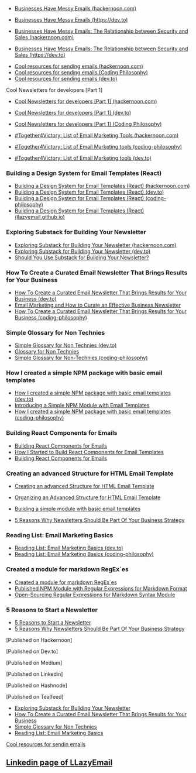 
* [Businesses Have Messy Emails (hackernoon.com)](https://hackernoon.com/businesses-have-messy-emails)
* [Businesses Have Messy Emails (https://dev.to)](https://dev.to/atherdon/businesses-have-messy-emails-p3h)

* [Businesses Have Messy Emails: The Relationship between Security and Sales (hackernoon.com)](https://hackernoon.com/businesses-have-messy-emails-the-relationship-between-security-and-sales)
* [Businesses Have Messy Emails: The Relationship between Security and Sales (https://dev.to)](https://dev.to/atherdon/businesses-have-messy-emails-the-relationship-between-security-and-sales-39p1)


- [Cool resources for sending emails (hackernoon.com)](https://hackernoon.com/cool-resources-for-sending-emails)
- [Cool resources for sending emails (Coding Philosophy)](https://coding-philosophy.hashnode.dev/cool-resources-for-sending-emails)
- [Cool resources for sending emails (dev.to)](https://dev.to/atherdon/cool-resources-for-sending-emails-3a9l)

Cool Newsletters for developers [Part 1]
- [Cool Newsletters for developers [Part 1] (hackernoon.com)](https://hackernoon.com/cool-newsletters-for-developers-part-1)
- [Cool Newsletters for developers [Part 1] (dev.to)](https://dev.to/atherdon/cool-newsletters-for-developers-part-1-4f93)
- [Cool Newsletters for developers [Part 1] (Coding Philosophy)](https://coding-philosophy.hashnode.dev/cool-newsletters-for-developers-part-1)


- [#Together4Victory: List of Email Marketing Tools (hackernoon.com)](https://hackernoon.com/together4victory-list-of-email-marketing-tools)
- [#Together4Victory: List of Email Marketing tools (coding-philosophy)](https://coding-philosophy.hashnode.dev/together4victory-list-of-email-marketing-tools)
- [#Together4Victory: List of Email Marketing tools (dev.to)](https://dev.to/atherdon/together4victory-list-of-email-marketing-tools-3m4h)


### Building a Design System for Email Templates (React)
- [Building a Design System for Email Templates (React) (hackernoon.com)](https://hackernoon.com/building-a-design-system-for-email-templates-react)
- [Building a Design System for Email Templates (React) (dev.to)](https://dev.to/atherdon/building-a-design-system-for-email-templates-react-1h05)
- [Building a Design System for Email Templates (React) (coding-philosophy)](https://coding-philosophy.hashnode.dev/building-a-design-system-for-email-templates-react)
- [Building a Design System for Email Templates (React) (llazyemail.github.io)](https://llazyemail.github.io/documentation/blog/building-a-design-system-for-email-templates-react)

### Exploring Substack for Building Your Newsletter
- [Exploring Substack for Building Your Newsletter (hackernoon.com)](https://hackernoon.com/exploring-substack-for-building-your-newsletter)
- [Exploring Substack for Building Your Newsletter (dev.to)](https://dev.to/atherdon/exploring-substack-for-building-your-newsletter-3mlm)
- [Should You Use Substack for Building Your Newsletter?](https://coding-philosophy.hashnode.dev/should-you-use-substack-for-building-your-newsletter)

### How To Create a Curated Email Newsletter That Brings Results for Your Business
- [How To Create a Curated Email Newsletter That Brings Results for Your Business (dev.to)](https://dev.to/atherdon/how-to-create-a-curated-email-newsletter-that-brings-results-for-your-business-41i5)
- [Email Marketing and How to Curate an Effective Business Newsletter](https://hackernoon.com/email-marketing-and-how-to-curate-an-effective-business-newsletter)
- [How To Create a Curated Email Newsletter That Brings Results for Your Business (coding-philosophy)](https://coding-philosophy.hashnode.dev/how-to-create-a-curated-email-newsletter-that-brings-results-for-your-business)


### Simple Glossary for Non Technies
- [Simple Glossary for Non Technies (dev.to)](https://dev.to/atherdon/simpe-glossary-for-non-technies-2ph5)
- [Glossary for Non Technies](https://hackernoon.com/glossary-for-non-technies)
- [Simple Glossary for Non-Technies (coding-philosophy)](https://coding-philosophy.hashnode.dev/simple-glossary-for-non-technies)

### How I created a simple NPM package with basic email templates
- [How I created a simple NPM package with basic email templates (dev.to)](https://dev.to/atherdon/how-i-created-a-simple-npm-package-with-basic-email-templates-1efo)
- [Introducing a Simple NPM Module with Email Templates](https://hackernoon.com/introducing-a-simple-npm-module-with-email-templates)
- [How I created a simple NPM package with basic email templates (coding-philosophy)](https://coding-philosophy.hashnode.dev/how-i-created-a-simple-npm-package-with-basic-email-templates)

### Building React Components for Emails
- [Building React Components for Emails](https://dev.to/atherdon/building-react-components-for-emails-1doe)
- [How I Started to Build React Components for Email Templates](https://hackernoon.com/how-i-started-to-build-react-components-for-email-templates)
- [Building React Components for Emails](https://coding-philosophy.hashnode.dev/building-react-components-for-emails)


### Creating an advanced Structure for HTML Email Template
- [Creating an advanced Structure for HTML Email Template](https://dev.to/atherdon/creating-an-advanced-structure-for-html-email-template-1n28)
- [Organizing an Advanced Structure for HTML Email Template](https://hackernoon.com/organizing-an-advanced-structure-for-html-email-template)
- [Building a simple module with basic email templates](https://coding-philosophy.hashnode.dev/building-a-simple-module-with-basic-email-templates)


- [5 Reasons Why Newsletters Should Be Part Of Your Business Strategy](https://hackernoon.com/5-reasons-why-newsletters-should-be-part-of-your-business-strategy)


### Reading List: Email Marketing Basics
- [Reading List: Email Marketing Basics (dev.to)](https://dev.to/atherdon/reading-list-email-marketing-basics-59k2)
- [Reading List: Email Marketing Basics (coding-philosophy)](https://coding-philosophy.hashnode.dev/reading-list-email-marketing-basics)

### Created a module for markdown RegEx`es
- [Created a module for markdown RegEx`es](https://dev.to/atherdon/created-a-module-for-markdown-regexes-3a1b)
- [Published NPM Module with Regular Expressions for Markdown Format](https://coding-philosophy.hashnode.dev/published-npm-module-with-regular-expressions-for-markdown-format)
- [Open-Sourcing Regular Expressions for Markdown Syntax Module](https://hackernoon.com/open-sourcing-regular-expressions-for-markdown-syntax-module)

### 5 Reasons to Start a Newsletter
- [5 Reasons to Start a Newsletter](https://coding-philosophy.hashnode.dev/5-reasons-to-start-a-newsletter)
- [5 Reasons Why Newsletters Should Be Part Of Your Business Strategy](https://hackernoon.com/5-reasons-why-newsletters-should-be-part-of-your-business-strategy)

[Published on Hackernoon]

[Published on Dev.to]

[Published on Medium]

[Published on Linkedin]

[Published on Hashnode]

[Published on Tealfeed]


- [Exploring Substack for Building Your Newsletter](https://tealfeed.com/exploring-substack-building-newsletter-fxgtc)
- [How To Create a Curated Email Newsletter That Brings Results for Your Business](https://tealfeed.com/create-curated-email-newsletter-brings-results-g3aop)
- [Simple Glossary for Non Technies](https://tealfeed.com/simple-glossary-non-technies-mv7dl)
- [Reading List: Email Marketing Basics](https://tealfeed.com/reading-list-email-marketing-basics-ut1ad)


[Cool resources for sendin emails](https://coderwall.com/p/bed50q/cool-resources-for-sending-emails)


## [Linkedin page of LLazyEmail](https://www.linkedin.com/company/llazyemail/)
